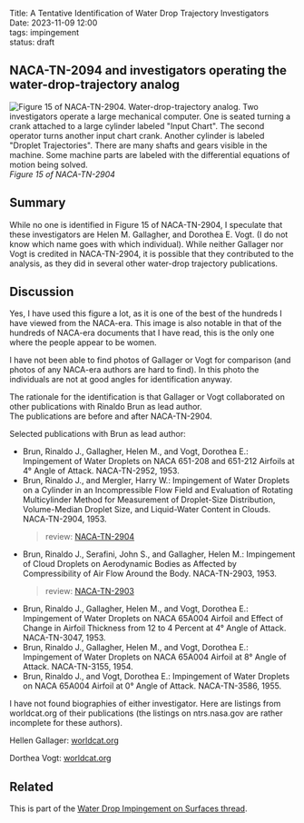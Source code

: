 Title: A Tentative Identification of Water Drop Trajectory Investigators  
Date: 2023-11-09 12:00  
tags: impingement  
status: draft  

## NACA-TN-2094 and investigators operating the water-drop-trajectory analog  

![Figure 15 of NACA-TN-2904. Water-drop-trajectory analog.
Two investigators operate a large mechanical computer. 
One is seated turning a crank attached to a large cylinder labeled "Input Chart". 
The second operator turns another input chart crank. 
Another cylinder is labeled "Droplet Trajectories". 
There are many shafts and gears visible in the machine. 
Some machine parts are labeled with the differential equations of motion being solved. 
](/images/naca-tn-2904/Figure15.png)  
_Figure 15 of NACA-TN-2904_  

## Summary  

While no one is identified in Figure 15 of NACA-TN-2904, 
I speculate that these investigators are 
Helen M. Gallagher, and Dorothea E. Vogt. 
(I do not know which name goes with which individual). 
While neither Gallager nor Vogt is credited in NACA-TN-2904, 
it is possible that they contributed to the analysis, 
as they did in several other water-drop trajectory publications. 

## Discussion  

Yes, I have used this figure a lot, as it is one of the best of the hundreds I have viewed from the NACA-era. 
This image is also notable in that of the hundreds of NACA-era documents that I have read, 
this is the only one where the people appear to be women. 

I have not been able to find photos of Gallager or Vogt for comparison
(and photos of any NACA-era authors are hard to find). 
In this photo the individuals are not at good angles for identification anyway. 

The rationale for the identification is that Gallager or Vogt collaborated on other publications with Rinaldo Brun as lead author.  
The publications are before and after NACA-TN-2904.  

Selected publications with Brun as lead author:  

- Brun, Rinaldo J., Gallagher, Helen M., and Vogt, Dorothea E.: Impingement of Water Droplets on NACA 651-208 and 651-212 Airfoils at 4° Angle of Attack. NACA-TN-2952, 1953.  
- Brun, Rinaldo J., and Mergler, Harry W.: Impingement of Water Droplets on a Cylinder in an Incompressible Flow Field and Evaluation of Rotating Multicylinder Method for Measurement of Droplet-Size Distribution, Volume-Median Droplet Size, and Liquid-Water Content in Clouds. NACA-TN-2904, 1953.  
    > review: [NACA-TN-2904]({filename}NACA-TN-2904.md)  
- Brun, Rinaldo J., Serafini, John S., and Gallagher, Helen M.: Impingement of Cloud Droplets on Aerodynamic Bodies as Affected by Compressibility of Air Flow Around the Body. NACA-TN-2903, 1953.  
    > review: [NACA-TN-2903]({filename}NACA-TN-2903.md)  
- Brun, Rinaldo J., Gallagher, Helen M., and Vogt, Dorothea E.: Impingement of Water Droplets on NACA 65A004 Airfoil and Effect of Change in Airfoil Thickness from 12 to 4 Percent at 4° Angle of Attack. NACA-TN-3047, 1953.  
- Brun, Rinaldo J., Gallagher, Helen M., and Vogt, Dorothea E.: Impingement of Water Droplets on NACA 65A004 Airfoil at 8° Angle of Attack. NACA-TN-3155, 1954.  
- Brun, Rinaldo J., and Vogt, Dorothea E.: Impingement of Water Droplets on NACA 65A004 Airfoil at 0° Angle of Attack. NACA-TN-3586, 1955.  

I have not found biographies of either investigator. 
Here are listings from worldcat.org of their publications 
(the listings on ntrs.nasa.gov are rather incomplete for these authors). 

Hellen Gallager: [worldcat.org](https://www.worldcat.org/search?q=au=%22Gallagher%2C%20Helen%20M.%22)  

Dorthea Vogt: [worldcat.org](https://www.worldcat.org/search?q=au=%22Vogt%2C%20Dorothea%20E.%22)  

## Related  

This is part of the [Water Drop Impingement on Surfaces thread]({filename}impingement.md).  

